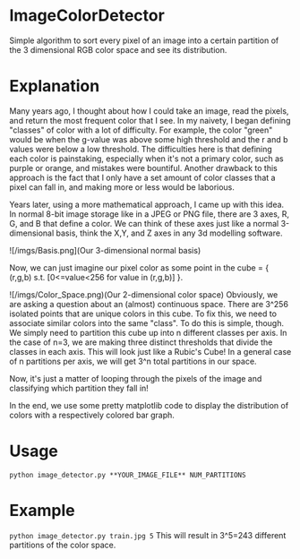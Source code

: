 # ImageColorDetector
Simple algorithm to sort every pixel of an image into a certain partition of the 3 dimensional RGB color space and see its distribution.

# Explanation
Many years ago, I thought about how I could take an image, read the pixels, and return the most frequent color that I see. In my naivety, I began defining "classes" of color with a lot of difficulty. For example, the color "green" would be when the g-value was above some high threshold and the r and b values were below a low threshold. The difficulties here is that defining each color is painstaking, especially when it's not a primary color, such as purple or orange, and mistakes were bountiful. Another drawback to this approach is the fact that I only have a set amount of color classes that a pixel can fall in, and making more or less would be laborious.

Years later, using a more mathematical approach, I came up with this idea.
In normal 8-bit image storage like in a JPEG or PNG file, there are 3 axes, R, G, and B that define a color. We can think of these axes just like a normal 3-dimensional basis, think the X,Y, and Z axes in any 3d modelling software.

![/imgs/Basis.png](Our 3-dimensional normal basis)

Now, we can just imagine our pixel color as some point in the cube = { (r,g,b) s.t. [0<=value<256 for value in (r,g,b)] }.

![/imgs/Color_Space.png)(Our 2-dimensional color space)
Obviously, we are asking a question about an (almost) continuous space. There are 3^256 isolated points that are unique colors in this cube.
To fix this, we need to associate similar colors into the same "class". To do this is simple, though. We simply need to partition this cube up into n different classes per axis. In the case of n=3, we are making three distinct thresholds that divide the classes in each axis. This will look just like a Rubic's Cube! In a general case of n partitions per axis, we will get 3^n total partitions in our space.

Now, it's just a matter of looping through the pixels of the image and classifying which partition they fall in!

In the end, we use some pretty matplotlib code to display the distribution of colors with a respectively colored bar graph.

# Usage
`python image_detector.py **YOUR_IMAGE_FILE** NUM_PARTITIONS`

# Example
`python image_detector.py train.jpg 5`
This will result in 3^5=243 different partitions of the color space.
